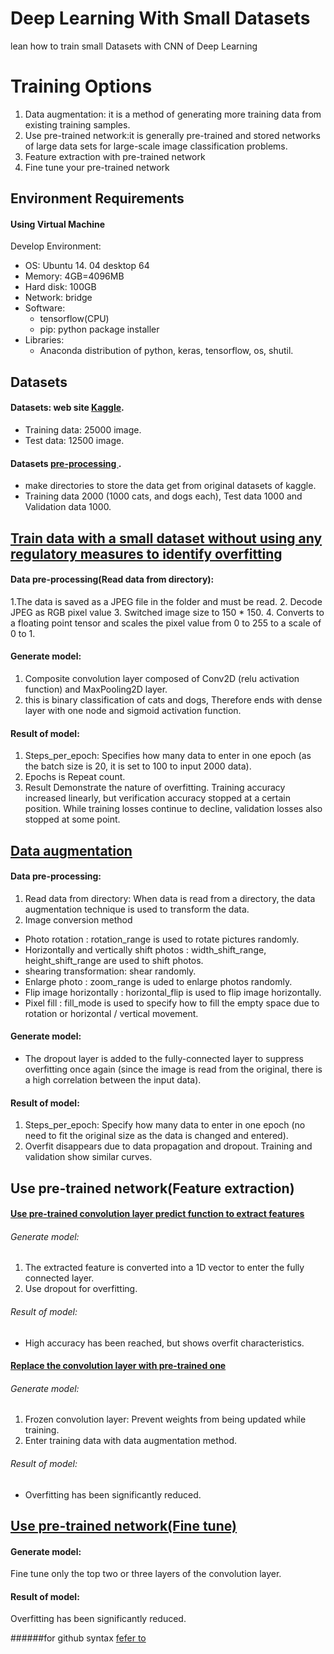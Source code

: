 # Deep Learning With Small Datasets
lean how to train small Datasets with CNN of Deep Learning
# Training Options
1. Data augmentation: it is a method of generating more training data from existing training samples. 
2. Use pre-trained network:it is generally pre-trained and stored networks of large data sets for large-scale image classification problems.
  1. Feature extraction with pre-trained network
  2. Fine tune your pre-trained network
## Environment Requirements
#### Using Virtual Machine
Develop Environment:
- OS: Ubuntu 14. 04 desktop 64
- Memory: 4GB=4096MB
- Hard disk: 100GB
- Network: bridge
- Software: 
  - tensorflow(CPU)
  - pip: python package installer
- Libraries:
  - Anaconda distribution of python, keras, tensorflow, os, shutil.
  
## Datasets
#### Datasets: web site [Kaggle](https://www.kaggle.com/c/dogs-vs-cats-redux-kernels-edition/data). 
- Training data: 25000 image.
- Test data: 12500 image. 
#### Datasets [pre-processing ](https://github.com/youngwook/deepLearningWithSmallDatasets/blob/master/Database-cat-dog-exam1.ipynb).
- make directories to store the data get from original datasets of kaggle.
- Training data 2000 (1000 cats, and dogs each), Test data 1000 and Validation data 1000.

## [Train data with a small dataset without using any regulatory measures to identify overfitting](https://github.com/youngwook/deepLearningWithSmallDatasets/blob/master/CNN-cat-dog-exam2.ipynb)
#### Data pre-processing(Read data from directory): 
1.The data is saved as a JPEG file in the folder and must be read.
2. Decode JPEG as RGB pixel value
3. Switched image size to 150 * 150. 
4. Converts to a floating point tensor and scales the pixel value from 0 to 255 to a scale of 0 to 1.

#### Generate model:
1. Composite convolution layer composed of Conv2D (relu activation function) and MaxPooling2D layer.
2. this is binary classification of cats and dogs, Therefore ends with dense layer with one node and sigmoid activation function.

#### Result of model:
1. Steps_per_epoch: Specifies how many data to enter in one epoch (as the batch size is 20, it is set to 100 to input 2000 data).
2. Epochs is Repeat count.
3. Result Demonstrate the nature of overfitting. Training accuracy increased linearly, but verification accuracy stopped at a certain position. While training losses continue to decline, validation losses also stopped at some point.

## [Data augmentation](https://github.com/youngwook/deepLearningWithSmallDatasets/blob/master/CNN-cat-dog-exam3.ipynb)
#### Data pre-processing: 
1. Read data from directory: When data is read from a directory, the data augmentation technique is used to transform the data.
2. Image conversion method
- Photo rotation : rotation_range is used to rotate pictures randomly.
- Horizontally and vertically shift photos : width_shift_range, height_shift_range are used to shift photos. 
- shearing transformation: shear randomly. 
- Enlarge photo : zoom_range is uded to enlarge photos randomly. 
- Flip image horizontally : horizontal_flip is used to flip image horizontally. 
- Pixel fill : fill_mode is used to specify how to fill the empty space due to rotation or horizontal / vertical movement. 

#### Generate model:
- The dropout layer is added to the fully-connected layer to suppress overfitting once again (since the image is read from the original, there is a high correlation between the input data).
#### Result of model:
1. Steps_per_epoch: Specify how many data to enter in one epoch (no need to fit the original size as the data is changed and entered).
2. Overfit disappears due to data propagation and dropout. Training and validation show similar curves.

## Use pre-trained network(Feature extraction)
#### [Use pre-trained convolution layer predict function to extract features](https://github.com/youngwook/deepLearningWithSmallDatasets/blob/master/Database-cat-dog-exam4.ipynb)
###### Generate model: 
1. The extracted feature is converted into a 1D vector to enter the fully connected layer.
2. Use dropout for overfitting. 
###### Result of model:
- High accuracy has been reached, but shows overfit characteristics.

####  [Replace the convolution layer with pre-trained one](https://github.com/youngwook/deepLearningWithSmallDatasets/blob/master/Database-cat-dog-exam5.ipynb)
###### Generate model:
1. Frozen convolution layer: Prevent weights from being updated while training.
2. Enter training data with data augmentation method. 
###### Result of model:
- Overfitting has been significantly reduced.

## [Use pre-trained network(Fine tune)](https://github.com/youngwook/deepLearningWithSmallDatasets/blob/master/Database-cat-dog-exam6.ipynb)
#### Generate model:
Fine tune only the top two or three layers of the convolution layer.
#### Result of model:
Overfitting has been significantly reduced.




######for github syntax [fefer to](https://guides.github.com/features/mastering-markdown/)
